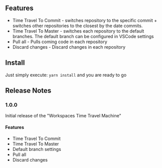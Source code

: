 ## Features

- Time Travel To Commit - switches repository to the specific commit + switches other repositories to the closest by the date commits.
- Time Travel To Master - switches each repository to the default branches. The default branch can be configured in VSCode settings
- Pull all - Pulls coming code in each repository
- Discard changes - Discard changes in each repository

## Install

Just simply execute: `yarn install` and you are ready to go

## Release Notes

### 1.0.0

Initial release of the "Workspaces Time Travel Machine"

#### Features

- Time Travel To Commit
- Time Travel To Master
- Default branch settings
- Pull all
- Discard changes
